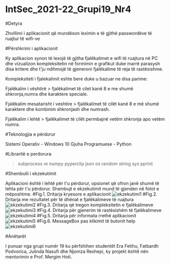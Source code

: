 # IntSec_2021-22_Grupi19_Nr4

#Detyra


Zhvillimi i aplikacionit që mundëson leximin e të gjithë passwordëve të ruajtur të wifi-ve


#Përshkrimi i aplikacionit


Ky aplikacion synon të lexojë të gjitha fjalëkalimet e wifi të ruajtura në PC dhe vizualizon kompleksitetin në formimin e grafikut duke marrë parasysh disa kritere dhe t'ju ndihmojë të gjeneroni fjalëkalime të reja të rastësishme.


Kompleksiteti i fjalekalimit eshte bere duke u bazuar ne disa parime:

Fjalëkalim i vështirë > fjalëkalimet të cilet kanë 8 e me shumë shkronja,numra dhe karaktere speciale.

Fjalëkalim mesatarisht i veshtire > fjalëkalimet të cilët kanë 8 e më shumë karaktere dhe kombinim shkronjash dhe numrash.

Fjalëkalim i lehtë > fjalëkalimet të cilët permbajnë vetëm shkronja apo vetëm numra.


#Teknologjia e përdorur

Sistemi Operativ - Windows 10 
Gjuha Programuese - Python

#Libraritë e perdorura
 > subprocess
 > re
 > numpy
 > pyperclip
 > json
 > os
 > random
 > string
 > sys
 > pprint


#Shembulli i ekzekutimit 

Aplikacioni është i lehtë për t'u përdorur, opsionet që ofron janë shumë të lehta për t'u përdorur. Shembujt e ekzekutimit mund të gjenden në fotot e mëposhtme.
#Fig.1. Dritarja kryesore e aplikacionit
![ekzekutimi1](https://user-images.githubusercontent.com/75095687/148679189-c17c77b7-2e72-47d4-a107-d5b99d15a6c7.JPG)
#Fig.2. Dritarja me rezultatet për të dhënat e fjalëkalimeve të ruajtura
![ekzekutimi2](https://user-images.githubusercontent.com/75095687/148679195-02c700ef-3c32-4faf-8bb7-65def79b8209.JPG)
#Fig.3. Dritarja që tregon kompleksitetin e fjalëkalimeve
![ekzekutimi3](https://user-images.githubusercontent.com/75095687/148679197-56ce93fe-e86c-4868-b6c1-cf570b681b84.JPG)
#Fig.4. Dritarja për gjenerim të rastësishëm të fjalëkalimeve
![ekzekutimi4](https://user-images.githubusercontent.com/75095687/148679201-1046a013-e909-4e27-b094-493bbcbe96dc.JPG)
#Fig.5. Dritarja për informata rrethë aplikacionit
![ekzekutimi5](https://user-images.githubusercontent.com/75095687/148679205-7751d48c-304d-47da-9258-51d36ca6a477.JPG)
#Fig.6. MessageBox pas klikimit të butonit help
![ekzekutimi6](https://user-images.githubusercontent.com/75095687/148679207-31b220a7-8e47-4dda-bdea-48ee1661e53f.JPG)


#Anëtarët


I punuar nga grupi numër 19 ku përfshihen studentët Era Fetihu, Fatbardh Podvorica, Julinda Nasufi dhe Njomza Rexhepi, ky projekt është nën mentorimin e Prof. Mergim Hoti.



